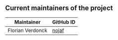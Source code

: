 ## Current maintainers of the project

| Maintainer             | GitHub ID                                       |
| ---------------------- | ----------------------------------------------- |
| Florian Verdonck       | [nojaf](https://github.com/nojaf)               |
